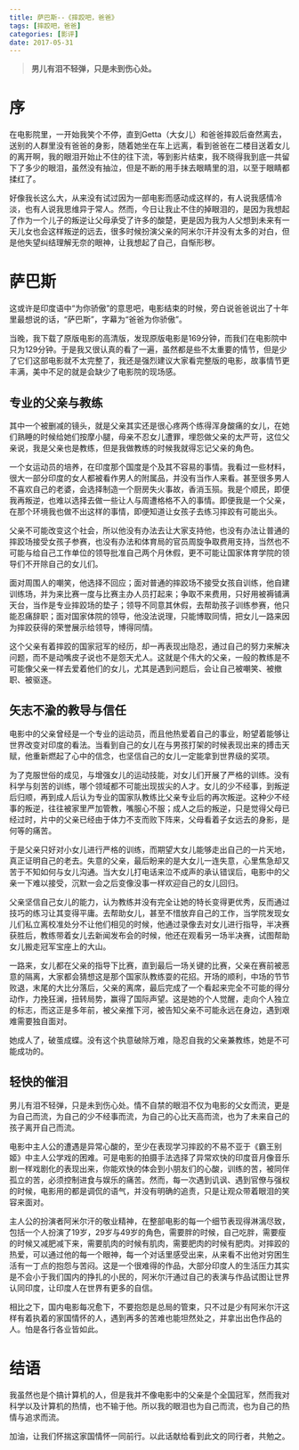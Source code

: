 ```yaml
---
title: 萨巴斯--《摔跤吧，爸爸》
tags: [摔跤吧，爸爸]
categories: [影评]
date: 2017-05-31
---
```


>**男儿有泪不轻弹，只是未到伤心处。**

# 序
在电影院里，一开始我笑个不停，直到Getta（大女儿）和爸爸摔跤后奋然离去，送别的人群里没有爸爸的身影，随着她坐在车上远离，看到爸爸在二楼目送着女儿的离开啊，我的眼泪开始止不住的往下流，等到影片结束，我不晓得我到底一共留下了多少的眼泪，虽然没有抽泣，但是不断的用手抹去眼睛里的泪，以至于眼睛都揉红了。

好像我长这么大，从来没有试过因为一部电影而感动成这样的，有人说我感情冷淡，也有人说我思维异于常人。然而，今日让我止不住的掉眼泪的，是因为我想起了作为一个儿子的叛逆让父母承受了许多的酸楚，更是因为我为人父想到未来有一天儿女也会这样叛逆的远去，很多时候扮演父亲的阿米尔汗并没有太多的对白，但是他失望纠结理解无奈的眼神，让我想起了自己，自惭形秽。
<!-- more -->
# 萨巴斯
这或许是印度语中“为你骄傲”的意思吧，电影结束的时候，旁白说爸爸说出了十年里最想说的话，“萨巴斯”，字幕为“爸爸为你骄傲”。

当晚，我下载了原版电影的高清版，发现原版电影是169分钟，而我们在电影院中只为129分钟。于是我又很认真的看了一遍，虽然都是些不太重要的情节，但是少了它们这部电影就不太完整了，我还是强烈建议大家看完整版的电影，故事情节更丰满，美中不足的就是会缺少了电影院的现场感。

## 专业的父亲与教练
其中一个被删减的镜头，就是父亲其实还是很心疼两个练得浑身酸痛的女儿，在她们熟睡的时候给她们按摩小腿，母亲不忍女儿遭罪，埋怨做父亲的太严苛，这位父亲说，我是父亲也是教练，但是我做教练的时候我就得忘记父亲的角色。

一个女运动员的培养，在印度那个国度是个及其不容易的事情。我看过一些材料，很大一部分印度的女人都被看作男人的附属品，并没有当作人来看。甚至很多男人不喜欢自己的老婆，会选择制造一个厨房失火事故，香消玉殒。我是个顺民，即便我再叛逆，也难以选择去做一些让人与周遭格格不入的事情。即便我是一个父亲，在那个环境我也做不出这样的事情，即便知道让女孩子去练习摔跤有可能出头。

父亲不可能改变这个社会，所以他没有办法去让大家支持他，也没有办法让普通的摔跤场接受女孩子参赛，也没有办法和体育局的官员周旋争取费用支持，当然也不可能与给自己工作单位的领导批准自己两个月休假，更不可能让国家体育学院的领导们不开除自己的女儿们。

面对周围人的嘲笑，他选择不回应；面对普通的摔跤场不接受女孩自训练，他自建训练场，并为来比赛一度与比赛主办人员打起来；争取不来费用，只好用被褥铺满天台，当作是专业摔跤场的垫子；领导不同意其休假，去帮助孩子训练参赛，他只能忍痛辞职；面对国家体院的领导，他没法说理，只能博取同情，把女儿一路来因为摔跤获得的荣誉展示给领导，博得同情。

这个父亲有着摔跤的国家冠军的经历，却一再表现出隐忍，通过自己的努力来解决问题，而不是动嘴皮子说也不是怨天尤人。这就是个伟大的父亲，一般的教练是不可能像父亲一样去爱着他们的女儿，尤其是遇到问题后，会让自己被嘲笑、被撤职、被驱逐。

## 矢志不渝的教导与信任
电影中的父亲曾经是一个专业的运动员，而且他热爱着自己的事业，盼望着能够让世界改变对印度的看法。当看到自己的女儿在与男孩打架的时候表现出来的搏击天赋，他重新燃起了心中的信念，也坚信自己的女儿一定能拿到世界级的奖项。

为了克服世俗的成见，与增强女儿的运动技能，对女儿们开展了严格的训练。没有科学与刻苦的训练，哪个领域都不可能出现拔尖的人才。女儿的少不经事，到叛逆后归顺，再到成人后认为专业的国家队教练比父亲专业后的再次叛逆。这种少不经事的叛逆，往往被家里严加管教，嘴服心不服；成人之后的叛逆，只是觉得父母已经过时，片中的父亲已经由于体力不支而败下阵来，父母看着子女远去的身影，是何等的痛苦。

于是父亲只好对小女儿进行严格的训练，而期望大女儿能够走出自己的一片天地，真正证明自己的老去。失意的父亲，最后盼来的是大女儿一连失意，心里焦急却又苦于不知如何与女儿沟通。当大女儿打电话来泣不成声的承认错误后，电影中的父亲一下难以接受，沉默一会之后变像没事一样欢迎自己的女儿回归。

父亲坚信自己女儿的能力，认为教练并没有完全让她的特长变得更优秀，反而通过技巧的练习让其变得平庸。去帮助女儿，甚至不惜放弃自己的工作，当学院发现女儿们私立离校准处分不让他们相见的时候，他通过录像去对女儿进行指导，半决赛获胜后，教练带着女儿去新闻发布会的时候，他还在观看另一场半决赛，试图帮助女儿搬走冠军宝座上的大山。

一路来，女儿都在父亲的指导下比赛，直到最后一场关键的比赛，父亲在赛前被恶意的隔离，大家都会猜想这是那个国家队教练耍的花招。开场的顺利，中场的节节败退，末尾的大比分落后，父亲的离席，最后完成了一个看起来完全不可能的得分动作，力挽狂澜，扭转局势，赢得了国际声望。这是她的个人觉醒，走向个人独立的标志，而这正是多年前，被父亲推下河，被告知父亲不可能永远在身边，遇到艰难需要独自面对。

她成人了，破茧成蝶。没有这个执意破除万难，隐忍自我的父亲兼教练，她是不可能成功的。

## 轻快的催泪
男儿有泪不轻弹，只是未到伤心处。情不自禁的眼泪不仅为电影的父女而流，更是为自己而流，为自己的少不经事而流，为自己的心比天高而流，也为了未来自己的孩子离开自己而流。

电影中主人公的遭遇是异常心酸的，至少在表现学习摔跤的不易不亚于《霸王别姬》中主人公学戏的困难。可是电影的拍摄手法选择了异常欢快的印度音月像音乐剧一样戏剧化的表现出来，你能欢快的体会到小朋友们的心酸，训练的苦，被同伴孤立的苦，必须控制进食与娱乐的痛苦。然而，每一次遇到讥讽、遇到官僚与强权的时候，电影用的都是调侃的语气，并没有明确的追责，只是让观众带着眼泪的笑容来面对。

主人公的扮演者阿米尔汗的敬业精神，在整部电影的每一个细节表现得淋漓尽致，包括一个人扮演了19岁，29岁与49岁的角色，需要胖的时候，自己吃胖，需要瘦的时候又减肥减下来，需要肌肉的时候有肌肉，需要肥肉的时候有肥肉。对摔跤的热爱，可以通过他的每一个眼神，每一个对话里感受出来，从来看不出他对穷困生活有一丁点的抱怨与苦闷。这是一个很难得的作品，大部分印度人的生活压力其实是不会小于我们国内的挣扎的小民的，阿米尔汗通过自己的表演与作品试图让世界认同印度，让印度人在世界有更多的自信。

相比之下，国内电影每况愈下，不要抱怨是总局的管束，只不过是少有阿米尔汗这样有着执着的家国情怀的人，遇到再多的苦难也能坦然处之，并拿出出色作品的人。怕是各行各业皆如此。

# 结语
我虽然也是个搞计算机的人，但是我并不像电影中的父亲是个全国冠军，然而我对科学以及计算机的热情，也不输于他。所以我的眼泪也为自己而流，也为自己的热情与追求而流。

加油，让我们怀揣这家国情怀一同前行。以此话献给看到此文的同行者，共勉之。
